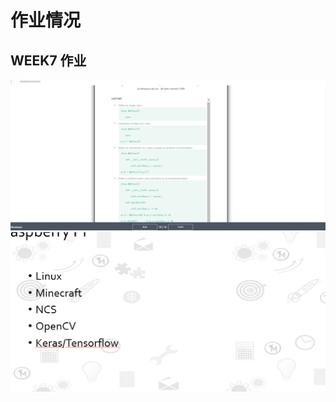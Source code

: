 # 作业情况
##  WEEK7 作业
![](https://github.com/ophwsjtu18/ohw19f/blob/master/student/wyc/homework3.png)
![](https://github.com/ophwsjtu18/ohw19f/blob/master/student/wyc/1.png)

